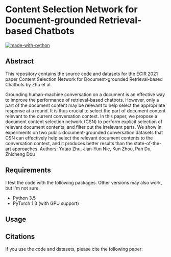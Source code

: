 # Content Selection Network for Document-grounded Retrieval-based Chatbots

[![made-with-python](https://img.shields.io/badge/Made%20with-Python-red.svg)](#python)

## Abstract
This repository contains the source code and datasets for the ECIR 2021 paper Content Selection Network for Document-grounded Retrieval-based Chatbots by Zhu et al. <br>

Grounding human-machine conversation on a document is an effective way to improve the performance of retrieval-based chatbots. However, only a part of the document content may be relevant to help select the appropriate response at a round. It is thus crucial to select the  part of document content relevant to the current conversation context. In this paper, we propose a document content selection network (CSN) to perform explicit selection of relevant document contents, and filter out the irrelevant parts. We show in experiments on two public document-grounded conversation datasets that CSN can effectively help select the relevant document contents to the conversation context, and it produces better results than the state-of-the-art approaches.
Authors: Yutao Zhu, Jian-Yun Nie, Kun Zhou, Pan Du, Zhicheng Dou

## Requirements
I test the code with the following packages. Other versions may also work, but I'm not sure. <br>
- Python 3.5 <br>
- PyTorch 1.3 (with GPU support)<br>

## Usage


## Citations
If you use the code and datasets, please cite the following paper:  
```

```
